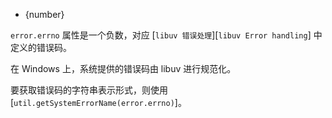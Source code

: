 
* {number}

`error.errno` 属性是一个负数，对应 [`libuv 错误处理`][`libuv Error handling`] 中定义的错误码。

在 Windows 上，系统提供的错误码由 libuv 进行规范化。

要获取错误码的字符串表示形式，则使用 [`util.getSystemErrorName(error.errno)`]。


